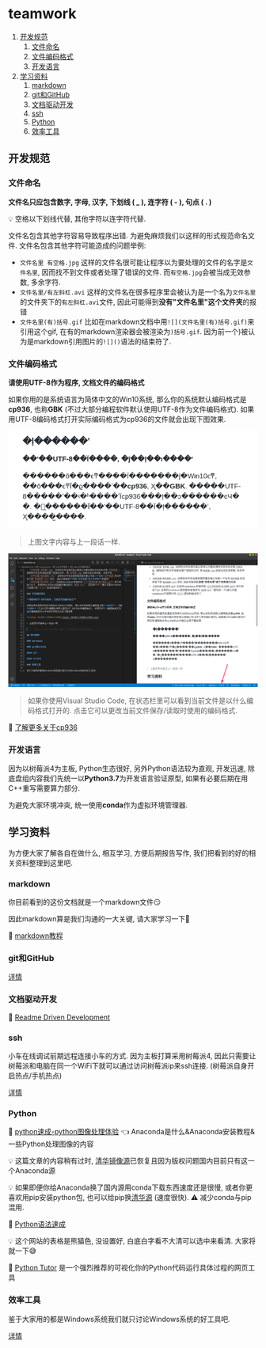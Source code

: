 # teamwork

1. [开发规范](#开发规范)
   1. [文件命名](#文件命名)
   2. [文件编码格式](#文件编码格式)
   3. [开发语言](#开发语言)
2. [学习资料](#学习资料)
   1. [markdown](#markdown)
   2. [git和GitHub](#git和GitHub)
   3. [文档驱动开发](#文档驱动开发)
   4. [ssh](#ssh)
   5. [Python](#Python)
   6. [效率工具](#效率工具)

## 开发规范

### 文件命名

**文件名只应包含数字, 字母, 汉字, 下划线 ( _ ), 连字符 ( - ), 句点 ( . )**

💡 空格以下划线代替, 其他字符以连字符代替.

文件名包含其他字符容易导致程序出错. 为避免麻烦我们以这样的形式规范命名文件. 文件名包含其他字符可能造成的问题举例:

- `文件名里 有空格.jpg` 这样的文件名很可能让程序以为要处理的文件的名字是`文件名里`, 因而找不到文件或者处理了错误的文件. 而`有空格.jpg`会被当成无效参数, 多余字符.
- `文件名里/有左斜杠.avi` 这样的文件名在很多程序里会被认为是一个名为`文件名里`的文件夹下的`有左斜杠.avi`文件, 因此可能得到**没有"文件名里"这个文件夹**的报错
- `文件名里(有)括号.gif` 比如在markdown文档中用`![](文件名里(有)括号.gif)`来引用这个gif, 在有的markdown渲染器会被渲染为`)括号.gif`. 因为前一个\)被认为是markdown引用图片的`![]()`语法的结束符了.

### 文件编码格式

**请使用UTF-8作为程序, 文档文件的编码格式**

如果你用的是系统语言为简体中文的Win10系统, 那么你的系统默认编码格式是**cp936**, 也称**GBK** (不过大部分编程软件默认使用UTF-8作为文件编码格式). 如果用UTF-8编码格式打开实际编码格式为cp936的文件就会出现下图效果.

![image-20200227090637990](image-20200227090637990.png)

> 上图文字内容与上一段话一样.

![image-20200227091026869](image-20200227091026869.png)

> 如果你使用Visual Studio Code, 在状态栏里可以看到当前文件是以什么编码格式打开的. 点击它可以更改当前文件保存/读取时使用的编码格式.

🔗 [了解更多关于cp936](https://leojhonsong.github.io/zh-CN/2019/05/29/%E6%9C%89%E5%85%B3%E5%AD%97%E7%AC%A6%E9%9B%86%E4%B8%8E%E7%BC%96%E7%A0%81/#%E8%87%AA%E6%95%B4%E7%90%86%E7%9A%84%E4%B8%AD%E6%96%87%E5%AD%97%E7%AC%A6%E9%9B%86%E5%8F%91%E5%B1%95%E5%8F%B2)

### 开发语言

因为以树莓派4为主板, Python生态很好, 另外Python语法较为直观, 开发迅速, 除底盘组内容我们先统一以**Python3.7**为开发语言验证原型, 如果有必要后期在用C++重写需要算力部分.

为避免大家环境冲突, 统一使用**conda**作为虚拟环境管理器.

## 学习资料

为方便大家了解各自在做什么, 相互学习, 方便后期报告写作, 我们把看到的好的相关资料整理到这里吧.

### markdown

你目前看到的这份文档就是一个markdown文件😏

因此markdown算是我们沟通的一大关键, 请大家学习一下🙏

🔗 [markdown教程](https://leojhonsong.github.io/zh-CN/2019/09/23/Markdown%E5%AE%89%E5%88%A9-Typora%E7%AE%80%E8%A6%81%E4%BD%BF%E7%94%A8%E6%95%99%E7%A8%8B/)

### git和GitHub

[详情](git和github.md)

### 文档驱动开发

🔗 [Readme Driven Development](https://tom.preston-werner.com/2010/08/23/readme-driven-development.html)

### ssh

小车在线调试前期远程连接小车的方式. 因为主板打算采用树莓派4, 因此只需要让树莓派和电脑在同一个WiFi下就可以通过访问树莓派ip来ssh连接. (树莓派自身开启热点/手机热点)

[详情](ssh.md)

### Python

🔗 [python速成-python图像处理体验](https://uestc-fury.com/2019/02/python%E9%80%9F%E6%88%90-python%E5%9B%BE%E5%83%8F%E5%A4%84%E7%90%86%E4%BD%93%E9%AA%8C/) 👈 Anaconda是什么&Anaconda安装教程&一些Python处理图像的内容

💡 这篇文章的内容稍有过时, [清华镜像源](https://mirror.tuna.tsinghua.edu.cn/help/anaconda/)已恢复且因为版权问题国内目前只有这一个Anaconda源

💡 如果即便你给Anaconda换了国内源用conda下载东西速度还是很慢, 或者你更喜欢用pip安装python包, 也可以给pip换[清华源](https://mirror.tuna.tsinghua.edu.cn/help/pypi/) (速度很快). ⚠️ 减少conda与pip混用.

🔗 [Python语法速成](https://leojhonsong.github.io/zh-CN/2019/09/12/Python%E5%9F%BA%E7%A1%80%E8%AF%AD%E6%B3%95/)

💡 这个网站的表格是熊猫色, 没设置好, 白底白字看不大清可以选中来看清. 大家将就一下😅

🌟 [Python Tutor](http://pythontutor.com/) 是一个强烈推荐的可视化你的Python代码运行具体过程的网页工具

### 效率工具

鉴于大家用的都是Windows系统我们就只讨论Windows系统的好工具吧.

[详情](效率工具.md)